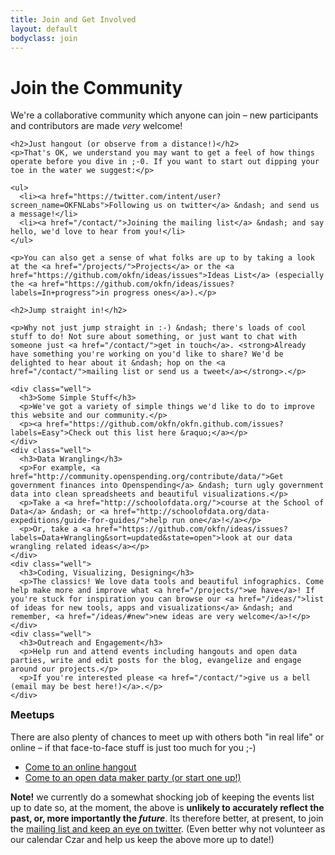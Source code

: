 ```yaml
---
title: Join and Get Involved
layout: default
bodyclass: join
---
```


<h1>Join the Community</h1>

<div class="row">
  <div class="span8">
    <p>We're a collaborative community which anyone can join &ndash; new participants and contributors are made <em>very</em> welcome!</p>
    
    <h2>Just hangout (or observe from a distance!)</h2>
    <p>That's OK, we understand you may want to get a feel of how things operate before you dive in ;-0. If you want to start out dipping your toe in the water we suggest:</p>

    <ul>
      <li><a href="https://twitter.com/intent/user?screen_name=OKFNLabs">Following us on twitter</a> &ndash; and send us a message!</li>
      <li><a href="/contact/">Joining the mailing list</a> &ndash; and say hello, we'd love to hear from you!</li>
    </ul>

    <p>You can also get a sense of what folks are up to by taking a look at the <a href="/projects/">Projects</a> or the <a href="https://github.com/okfn/ideas/issues">Ideas List</a> (especially the <a href="https://github.com/okfn/ideas/issues?labels=In+progress">in progress ones</a>).</p>

    <h2>Jump straight in!</h2>

    <p>Why not just jump straight in :-) &ndash; there's loads of cool stuff to do! Not sure about something, or just want to chat with someone just <a href="/contact/">get in touch</a>. <strong>Already have something you're working on you'd like to share? We'd be delighted to hear about it &ndash; hop on the <a href="/contact/">mailing list or send us a tweet</a></strong>.</p>

    <div class="well">
      <h3>Some Simple Stuff</h3>
      <p>We've got a variety of simple things we'd like to do to improve this website and our community.</p>
      <p><a href="https://github.com/okfn/okfn.github.com/issues?labels=Easy">Check out this list here &raquo;</a></p>
    </div>
    <div class="well">
      <h3>Data Wrangling</h3>
      <p>For example, <a href="http://community.openspending.org/contribute/data/">Get government finances into Openspending</a> &ndash; turn ugly government data into clean spreadsheets and beautiful visualizations.</p>
      <p>Take a <a href="http://schoolofdata.org/">course at the School of Data</a> &ndash; or <a href="http://schoolofdata.org/data-expeditions/guide-for-guides/">help run one</a>!</a></p>
      <p>Or, take a <a href="https://github.com/okfn/ideas/issues?labels=Data+Wrangling&sort=updated&state=open">look at our data wrangling related ideas</a></p>
    </div>
    <div class="well">
      <h3>Coding, Visualizing, Designing</h3>
      <p>The classics! We love data tools and beautiful infographics. Come help make more and improve what <a href="/projects/">we have</a>! If you're stuck for inspiration you can browse our <a href="/ideas/">list of ideas for new tools, apps and visualizations</a> &ndash; and remember, <a href="/ideas/#new">new ideas are very welcome</a>!</p>
    </div>
    <div class="well">
      <h3>Outreach and Engagement</h3>
      <p>Help run and attend events including hangouts and open data parties, write and edit posts for the blog, evangelize and engage around our projects.</p>
      <p>If you're interested please <a href="/contact/">give us a bell  (email may be best here!)</a>.</p>
    </div>
  </div>

  <div class="span4">
    <div class="well">
      <h3 style="margin-top: 0;">Meetups</h3>
      <p>There are also plenty of chances to meet up with others both "in real life" or online &ndash; if that face-to-face stuff is just too much for you ;-)</p>
      <ul>
        <li><a href="/events/hangouts/">Come to an online hangout</a></li>
        <li><a href="/events/open-data-maker/">Come to an open data maker party (or start one up!)</a></li>
      </ul>
      <p><strong>Note!</strong> we currently do a somewhat shocking job of keeping the events list up to date so, at the moment, the above is <strong>unlikely to accurately reflect the past, or, more importantly the <em>future</em></strong>. Its therefore better, at present, to join the <a href="/contact/">mailing list and keep an eye on twitter</a>. (Even better why not volunteer as our calendar Czar and help us keep the above more up to date!)</p>
    </div>
  </div>
</div>

